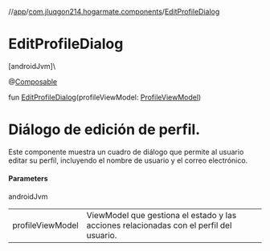 //[app](../../index.md)/[com.jluqgon214.hogarmate.components](index.md)/[EditProfileDialog](-edit-profile-dialog.md)

# EditProfileDialog

[androidJvm]\

@[Composable](https://developer.android.com/reference/kotlin/androidx/compose/runtime/Composable.html)

fun [EditProfileDialog](-edit-profile-dialog.md)(profileViewModel: [ProfileViewModel](../com.jluqgon214.hogarmate.viewModel/-profile-view-model/index.md))

# Diálogo de edición de perfil.

Este componente muestra un cuadro de diálogo que permite al usuario editar su perfil, incluyendo el nombre de usuario y el correo electrónico.

#### Parameters

androidJvm

| | |
|---|---|
| profileViewModel | ViewModel que gestiona el estado y las acciones relacionadas con el perfil del usuario. |
